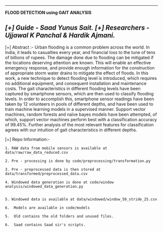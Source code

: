 ---------------------------------------------
**FLOOD DETECTION using GAIT ANALYSIS**

*[+] Guide - Saad Yunus Sait.*
*[+] Researchers - Ujjawal K Panchal & Hardik Ajmani.*
-----------------------------------------------

[+] Abstract :-
Urban flooding is a common problem across the world. In India, it leads to casualties every
year, and financial loss to the tune of tens of billions of rupees. The damage done due to flooding can be
mitigated if the locations deserving attention are known. This will enable an effective emergency response,
and provide enough information for the construction of appropriate storm water drains to mitigate the effect
of floods. In this work, a new technique to detect flooding level is introduced, which requires no additional
equipment, and consequent installation and maintenance costs. The gait characteristics in different flooding
levels have been captured by smartphone sensors, which are then used to classify flooding levels. In order to
accomplish this, smartphone sensor readings have been taken by 12 volunteers in pools of different depths,
and have been used to train machine learning models in a supervised manner. Support vector machines,
random forests and naïve bayes models have been attempted, of which, support vector machines perform
best with a classification accuracy of 99.45%. Further analysis of the most relevant features for classification
agrees with our intuition of gait characteristics in different depths.

[+] Repo Information:-

    1. RAW data from mobile sensors is available at data/raw/raw_data_reduced.csv  

    2. Pre - processing is done by code/preprocessing/transformation.py

    3. Pre - preprocessed data is then stored at data/transformed/preprocessed_data.csv
    
    4. Windowed data generation is done at code/window analysis/windowed_data_generation.py


    5. Windowed data is available at data/windowed/window_50_stride_25.csv
    
    6.  Models are available in code/models

    5.  Old contains the old folders and unused files.

    6.  Saad contains Saad sir's scripts.